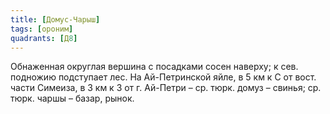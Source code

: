 ```yaml
---
title: [Домус-Чарыш]
tags: [ороним]
quadrants: [Д8]
---
```


Обнаженная округлая вершина с посадками сосен наверху; к сев. подножию
подступает лес. На Ай-Петринской яйле, в 5 км к С от вост. части Симеиза, в 3 км
к З от г. Ай-Петри – ср. тюрк. домуз – свинья; ср. тюрк. чаршы – базар, рынок.
